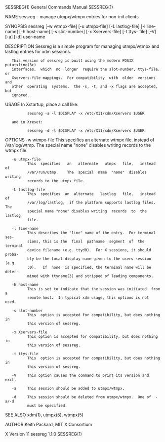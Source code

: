SESSREG(1)                 General Commands Manual                 SESSREG(1)

NAME
       sessreg - manage utmpx/wtmpx entries for non-init clients

SYNOPSIS
       sessreg  [-w  wtmpx-file]  [-u utmpx-file] [-L lastlog-file] [-l line-
       name] [-h host-name] [-s slot-number]  [-x  Xservers-file]  [-t  ttys-
       file] [-V] [-a] [-d] user-name

DESCRIPTION
       Sessreg  is  a  simple  program  for  managing utmpx/wtmpx and lastlog
       entries for xdm sessions.

       This version of sessreg is built using the modern POSIX pututxline(3c)
       interfaces,  which  no  longer  require the slot-number, ttys-file, or
       Xservers-file mappings.  For compatibility  with  older  versions  and
       other  operating  systems,  the -s, -t, and -x flags are accepted, but
       ignored.

USAGE
       In Xstartup, place a call like:

              sessreg -a -l $DISPLAY -x /etc/X11/xdm/Xservers $USER

       and in Xreset:

              sessreg -d -l $DISPLAY -x /etc/X11/xdm/Xservers $USER

OPTIONS
       -w wtmpx-file
              This  specifies   an   alternate   wtmpx   file,   instead   of
              /var/log/wtmp.    The  special  name  "none"  disables  writing
              records to the wtmpx file.

       -u utmpx-file
              This  specifies   an   alternate   utmpx   file,   instead   of
              /var/run/utmp.    The  special  name  "none"  disables  writing
              records to the utmpx file.

       -L lastlog-file
              This  specifies  an  alternate   lastlog   file,   instead   of
              /var/log/lastlog,  if the platform supports lastlog files.  The
              special name "none" disables writing  records  to  the  lastlog
              file.

       -l line-name
              This describes the "line" name of the entry.  For terminal ses‐
              sions, this is the  final  pathname  segment  of  the  terminal
              device filename (e.g. ttyd0).  For X sessions, it should proba‐
              bly be the local display name given to the users session  (e.g.
              :0).   If  none  is specified, the terminal name will be deter‐
              mined with ttyname(3) and stripped of leading components.

       -h host-name
              This is set to indicate that the session was initiated  from  a
              remote host.  In typical xdm usage, this options is not used.

       -s slot-number
              This  option is accepted for compatibility, but does nothing in
              this version of sessreg.

       -x Xservers-file
              This option is accepted for compatibility, but does nothing  in
              this version of sessreg.

       -t ttys-file
              This  option is accepted for compatibility, but does nothing in
              this version of sessreg.

       -V     This option causes the command to print its version and exit.

       -a     This session should be added to utmpx/wtmpx.

       -d     This session should be deleted from utmpx/wtmpx.  One of  -a/-d
              must be specified.

SEE ALSO
       xdm(1), utmpx(5), wtmpx(5)

AUTHOR
       Keith Packard, MIT X Consortium

X Version 11                    sessreg 1.1.0                      SESSREG(1)
